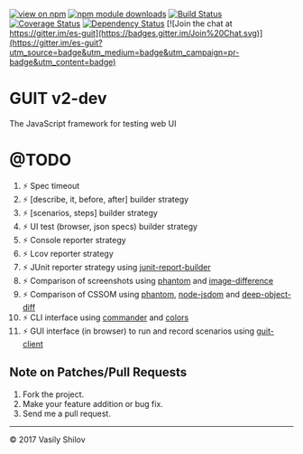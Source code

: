 [![view on npm](http://img.shields.io/npm/v/guit.svg)](https://www.npmjs.org/package/guit)
[![npm module downloads](http://img.shields.io/npm/dt/guit.svg)](https://www.npmjs.org/package/guit)
[![Build Status](https://travis-ci.org/shcoder-ru/guit.svg?branch=v2)](https://travis-ci.org/shcoder-ru/guit)
[![Coverage Status](https://codecov.io/gh/shcoder-ru/guit/branch/v2/graph/badge.svg)](https://codecov.io/gh/shcoder-ru/guit)
[![Dependency Status](https://david-dm.org/shcoder-ru/guit.svg)](https://david-dm.org/shcoder-ru/guit)
[![Join the chat at https://gitter.im/es-guit](https://badges.gitter.im/Join%20Chat.svg)](https://gitter.im/es-guit?utm_source=badge&utm_medium=badge&utm_campaign=pr-badge&utm_content=badge)

# GUIT v2-dev
The JavaScript framework for testing web UI

# @TODO
1. :zap: Spec timeout
2. :zap: [describe, it, before, after] builder strategy
3. :zap: [scenarios, steps] builder strategy
4. :zap: UI test (browser, json specs) builder strategy
5. :zap: Console reporter strategy
6. :zap: Lcov reporter strategy
7. :zap: JUnit reporter strategy using [junit-report-builder](https://www.npmjs.com/package/junit-report-builder)
8. :zap: Comparison of screenshots using [phantom](https://www.npmjs.com/package/phantom) and [image-difference](https://www.npmjs.com/package/image-difference)
9. :zap: Comparison of CSSOM using [phantom](https://www.npmjs.com/package/phantom), [node-jsdom](https://www.npmjs.com/package/node-jsdom) and [deep-object-diff](https://www.npmjs.com/package/deep-object-diff)
10. :zap: CLI interface using [commander](https://www.npmjs.com/package/commander) and [colors](https://www.npmjs.com/package/colors)
11. :zap: GUI interface (in browser) to run and record scenarios using [guit-client](https://github.com/shcoder-ru/guit-client)


## Note on Patches/Pull Requests

1. Fork the project.
2. Make your feature addition or bug fix.
3. Send me a pull request.

* * *

&copy; 2017 Vasily Shilov
